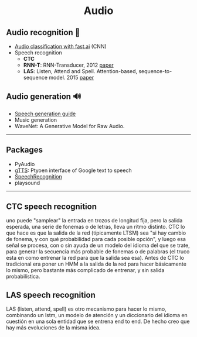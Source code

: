 <h1 align="center">Audio</h1>

## Audio recognition 🎤
- [Audio classification with fast.ai](https://towardsdatascience.com/audio-classification-using-fastai-and-on-the-fly-frequency-transforms-4dbe1b540f89) (CNN)
- Speech recognition
  - **CTC**
  - **RNN-T**: RNN-Transducer, 2012 [paper](https://arxiv.org/abs/1211.3711)
  - **LAS**:  Listen, Attend and Spell. Attention-based, sequence-to-sequence model. 2015 [paper](https://arxiv.org/abs/1508.01211)

## Audio generation 🔊
- [Speech generation guide](https://www.kdnuggets.com/2019/09/2019-guide-speech-synthesis-deep-learning.html)
- Music generation
- WaveNet: A Generative Model for Raw Audio.

---


## Packages
- PyAudio
- [gTTS](https://github.com/pndurette/gTTS): Ptyoen interface of Google text to speech
- [SpeechRecognition](https://github.com/Uberi/speech_recognition)
- playsound

---

## CTC speech recognition

uno puede "samplear" la entrada en trozos de longitud fija, pero la salida esperada, una serie de fonemas o de letras, lleva un ritmo distinto.
CTC lo que hace es que la salida de la red (típicamente LTSM) sea "si hay cambio de fonema, y con qué probabilidad para cada posible opción", y luego esa señal se procesa, con o sin ayuda de un modelo del idioma del que se trate, para generar la secuencia más probable de fonemas o de palabras (el truco esta en como entrenar la red para que la salida sea esa). Antes de CTC lo tradicional era poner un HMM a la salida de la red para hacer básicamente lo mismo, pero bastante más complicado de entrenar, y sin salida probabilística.


## LAS speech recognition
LAS (listen, attend, spell) es otro mecanismo para hacer lo mismo, combinando un lstm, un modelo de atención y un diccionario del idioma en cuestión en una sola entidad que se entrena end to end. De hecho creo que hay más evoluciones de la misma idea.



